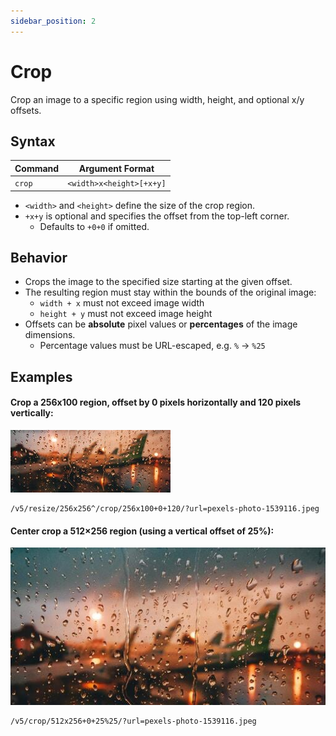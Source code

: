 ```yaml
---
sidebar_position: 2
---
```


# Crop

Crop an image to a specific region using width, height, and optional x/y offsets.

## Syntax

| Command | Argument Format               |
|---------|-------------------------------|
| `crop`  | `<width>x<height>[+x+y]`      |

- `<width>` and `<height>` define the size of the crop region.
- `+x+y` is optional and specifies the offset from the top-left corner.
    - Defaults to `+0+0` if omitted.

## Behavior

- Crops the image to the specified size starting at the given offset.
- The resulting region must stay within the bounds of the original image:
  - `width + x` must not exceed image width
  - `height + y` must not exceed image height
- Offsets can be **absolute** pixel values or **percentages** of the image dimensions.
  - Percentage values must be URL-escaped, e.g. `%` → `%25`

## Examples

#### Crop a 256x100 region, offset by 0 pixels horizontally and 120 pixels vertically:

![Listing 1 - resize/256x256^/crop/256x100+0+120](../../assets/crop256x100+0+120.jpg "Listing 1")
```
/v5/resize/256x256^/crop/256x100+0+120/?url=pexels-photo-1539116.jpeg
```

#### Center crop a 512×256 region (using a vertical offset of 25%):

![Listing 2 - crop/512x256+0+25%](../../assets/crop512x256+0+25.jpg "Listing 2")
```
/v5/crop/512x256+0+25%25/?url=pexels-photo-1539116.jpeg
```